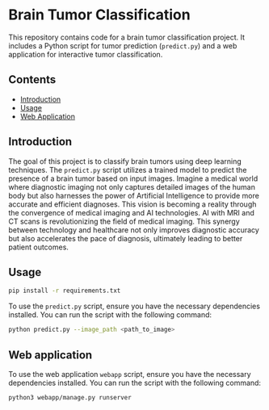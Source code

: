 # Brain Tumor Classification

This repository contains code for a brain tumor classification project. It includes a Python script for tumor prediction (`predict.py`) and a web application for interactive tumor classification.

## Contents

- [Introduction](#introduction)
- [Usage](#usage)
- [Web Application](#web-application)

## Introduction

The goal of this project is to classify brain tumors using deep learning techniques. The `predict.py` script utilizes a trained model to predict the presence of a brain tumor based on input images. Imagine a medical world where diagnostic imaging not only captures detailed images of the human body but also harnesses the power of Artificial Intelligence to provide more accurate and efficient diagnoses. This vision is becoming a reality through the convergence of medical imaging and AI technologies.  AI with MRI and CT scans is revolutionizing the field of medical imaging. This synergy between technology and healthcare not only improves diagnostic accuracy but also accelerates the pace of diagnosis, ultimately leading to better patient outcomes.


## Usage
```bash
pip install -r requirements.txt
```

To use the `predict.py` script, ensure you have the necessary dependencies installed. You can run the script with the following command:

```bash
python predict.py --image_path <path_to_image>
```

## Web application
To use the web application `webapp` script, ensure you have the necessary dependencies installed. You can run the script with the following command:

```bash
python3 webapp/manage.py runserver
```

